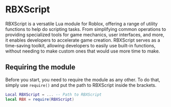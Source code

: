 # RBXScript
RBXScript is a versatile Lua module for Roblox, offering a range of utility functions to help do scripting tasks. From simplifying common operations to providing specialized tools for game mechanics, user interfaces, and more, it enables developers to accelerate game creation. RBXScript serves as a time-saving toolkit, allowing developers to easily use built-in functions, without needing to make custom ones that would use more time to make.

## Requiring the module
Before you start, you need to require the module as any other. To do that, simply use ```require()``` and put the path to RBXScript inside the brackets.
```lua
Local RBXScript = ... -- Path to RBXScript
local RBX = require(RBXScript)
```
